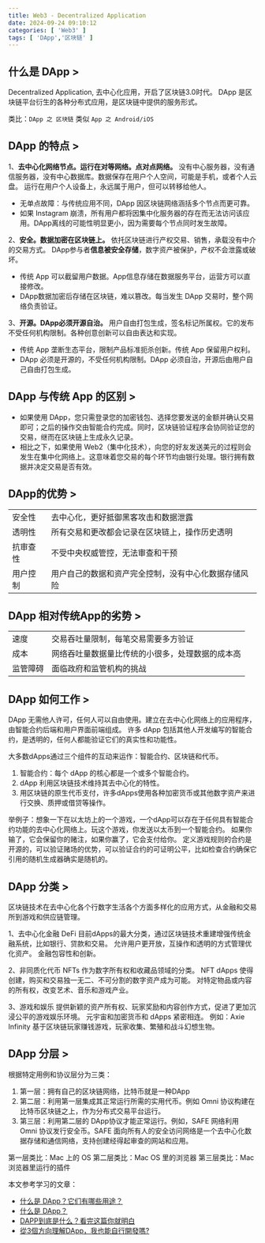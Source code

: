 ```yaml
---
title: Web3 - Decentralized Application
date: 2024-09-24 09:10:12
categories: [ 'Web3' ]
tags: [ 'DApp','区块链' ]
---
```


## 什么是 DApp >

Decentralized Application, 去中心化应用，开启了区块链3.0时代。
DApp 是区块链平台衍生的各种分布式应用，是区块链中提供的服务形式。

类比：`DApp 之 区块链` 类似 `App 之 Android/iOS`

## DApp 的特点 >

1、**去中心化网络节点。运行在对等网络。点对点网络。** 没有中心服务器，没有通信服务器，没有中心数据库。数据保存在用户个人空间，可能是手机，或者个人云盘。
运行在用户个人设备上，永远属于用户，但可以转移给他人。

* 无单点故障：与传统应用不同，DApp 因区块链网络涵括多个节点而更可靠。
* 如果 Instagram 崩溃，所有用户都将因集中化服务器的存在而无法访问该应用。DApp离线的可能性明显更小，因为需要每个节点同时发生故障。

2、**安全。数据加密在区块链上。** 依托区块链进行产权交易、销售，承载没有中介的交易方式。
DApp参与者**信息被安全存储**，数字资产被保护，产权不会泄露或破坏。

* 传统 App 可以截留用户数据。App信息存储在数据服务平台，运营方可以直接修改。
* DApp数据加密后存储在区块链，难以篡改。每当发生 DApp 交易时，整个网络负责验证。

3、**开源。DApp必须开源自治。** 用户自由打包生成，签名标记所属权。它的发布不受任何机构限制。各种创意创新可以自由表达和实现。

* 传统 App 垄断生态平台，限制产品标准扼杀创新。传统 App 保留用户权利。
* DApp 必须是开源的，不受任何机构限制。DApp 必须自治，开源后由用户自己自由打包生成。

## DApp 与传统 App 的区别 >

* 如果使用 DApp，您只需登录您的加密钱包、选择您要发送的金额并确认交易即可；之后的操作交由智能合约完成。同时，区块链验证程序会协同验证您的交易，继而在区块链上生成永久记录。
* 相比之下，如果使用 Web2（集中化技术），向您的好友发送美元的过程则会发生在集中化网络上。这意味着您交易的每个环节均由银行处理。银行拥有数据并决定交易是否有效。

## DApp的优势 >

|      |                            |
|------|----------------------------|
| 安全性  | 去中心化，更好抵御黑客攻击和数据泄露         |
| 透明性  | 所有交易和更改都会记录在区块链上，操作历史透明    |
| 抗审查性 | 不受中央权威管控，无法审查和干预           |
| 用户控制 | 用户自己的数据和资产完全控制，没有中心化数据存储风险 |

## DApp 相对传统App的劣势 >

|      |                          |
|------|--------------------------|
| 速度   | 交易吞吐量限制，每笔交易需要多方验证       |
| 成本   | 网络吞吐量数据量比传统的小很多，处理数据的成本高 |
| 监管障碍 | 面临政府和监管机构的挑战             |

## DApp 如何工作 >

DApp 无需他人许可，任何人可以自由使用。建立在去中心化网络上的应用程序，由智能合约后端和用户界面前端组成。
许多 dApp 包括其他人开发编写的智能合约，是透明的，任何人都能验证它们的真实性和功能性。

大多数dApps通过三个组件的互动来运作：智能合约、区块链和代币。

1. 智能合约：每个 dApp 的核心都是一个或多个智能合约。
2. dApp 利用区块链技术维持其去中心化的特性。
3. 用区块链的原生代币支付，许多dApps使用各种加密货币或其他数字资产来进行交换、质押或借贷等操作。

举例子：想象一下在以太坊上的一个游戏，一个dApp可以存在于任何具有智能合约功能的去中心化网络上。玩这个游戏，你发送以太币到一个智能合约。
如果你输了，它会保留你的赌注，如果你赢了，它会支付给你。
定义游戏规则的合约是开源的，可以验证赌场的优势，可以验证合约的可证明公平，比如检查合约确保它引用的随机生成器确实是随机的。

## DApp 分类 >

区块链技术在去中心化各个行数字生活各个方面多样化的应用方式，从金融和交易所到游戏和供应链管理。

1、去中心化金融 DeFi
目前dApps的最大分类，通过区块链技术重建增强传统金融系统，比如银行、贷款和交易。
允许用户更开放，互操作和透明的方式管理优化资产。
金融包容性和创新。

2、非同质化代币 NFTs
作为数字所有权和收藏品领域的分类。
NFT dApps 使得创建，购买和交易独一无二、不可分割的数字资产成为可能。
对特定物品或内容的所有权，改变艺术、音乐和游戏产业。

3、游戏和娱乐
提供新颖的资产所有权、玩家奖励和内容创作方式，促进了更加沉浸公平的游戏娱乐环境。
元宇宙和加密货币和 dApps 紧密相连。
例如：Axie Infinity 基于区块链玩家赚钱游戏，玩家收集、繁殖和战斗幻想生物。

## DApp 分层 >

根据特定用例和协议层分为三类：

1. 第一层：拥有自己的区块链网络，比特币就是一种DApp
2. 第二层：利用第一层集成其正常运行所需的实用代币。例如 Omni 协议构建在比特币区块链之上，作为分布式交易平台运行。
3. 第三层：利用第二层的 DApp协议才能正常运行。例如，SAFE 网络利用 Omni 协议发行安全币。SAFE
   面向所有人的安全访问网络是一个去中心化数据存储和通信网络，支持创建经得起审查的网站和应用。

第一层类比：Mac 上的 OS
第二层类比：Mac OS 里的浏览器
第三层类比：Mac 浏览器里运行的插件

本文参考学习的文章：

- [什么是 DApp？它们有哪些用途？](https://brave.com/zh/web3/what-are-dapps/)
- [什么是 DApp？](https://www.bitcoin.com/zh/get-started/what-is-a-dApp/)
- [DAPP到底是什么？看完这篇你就明白](https://medium.com/@radiant_sinopia_crab_580/dapp%E5%88%B0%E5%BA%95%E6%98%AF%E4%BB%80%E4%B9%88-%E7%9C%8B%E5%AE%8C%E8%BF%99%E7%AF%87%E4%BD%A0%E5%B0%B1%E6%98%8E%E7%99%BD-a7e5ca485926)
- [從3個方向理解DApp，我也能自行開發嗎?](https://cryptowesearch.com/blog/all/dapp-intro)